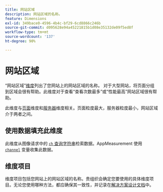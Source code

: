 ```yaml
---
title: 网站区域
description: 网站区域的名称。
feature: Dimensions
exl-id: 349bace0-4596-4b4c-bf29-6cd8866c246b
source-git-commit: d095628e94a45221815b1d08e35132de09f5ed8f
workflow-type: tm+mt
source-wordcount: '137'
ht-degree: 90%

---
```


# 网站区域

“网站区域”[维度](overview.md)列出了您网站上的网站区域的名称。 对于大型网站，将页面分组到区域会很有帮助。此维度对于查看“查看次数最多”或“性能最高”网站区域很有帮助。

此维度与[页面](page.md)维度和[服务器](server.md)维度相关。页面粒度最大，服务器粒度最小，网站区域介于两者之间。

## 使用数据填充此维度

此维度从图像请求中的 [`ch` 查询字符串](/help/implement/validate/query-parameters.md)检索数据。AppMeasurement 使用 [`channel`](/help/implement/vars/page-vars/channel.md) 变量收集此数据。

## 维度项目

维度项目包括您网站上的网站区域的名称。贵组织会确定您要使用的具体维度项目。无论您使用哪种方法，都应确保其一致性，并记录在[解决方案设计文档](/help/implement/prepare/solution-design.md)中。
